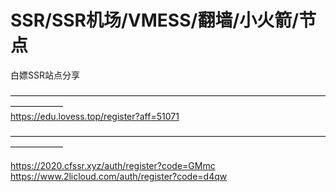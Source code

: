 # SSR/SSR机场/VMESS/翻墙/小火箭/节点
白嫖SSR站点分享


——————————————————————————————————————————   
https://edu.lovess.top/register?aff=51071
                                          
—————————————————————————————————————————— 



https://2020.cfssr.xyz/auth/register?code=GMmc
</br>
https://www.2licloud.com/auth/register?code=d4qw
